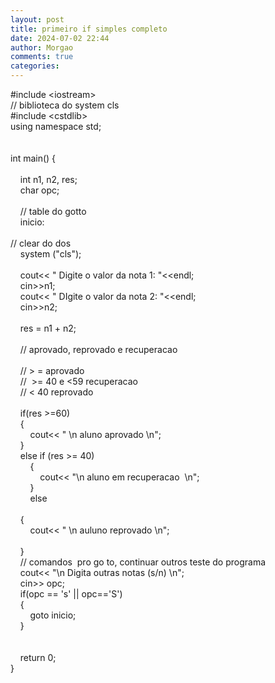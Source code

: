 ```yaml
---
layout: post
title: primeiro if simples completo
date: 2024-07-02 22:44
author: Morgao
comments: true
categories: 
---
```

#include &lt;iostream&gt;<br />
// biblioteca do system cls<br />#include &lt;cstdlib&gt;<br />using namespace std;<br /><br /><br />int main() {<br />&nbsp;&nbsp;&nbsp; <br />&nbsp;&nbsp;&nbsp; int n1, n2, res;<br />&nbsp;&nbsp;&nbsp; char opc;<br />
<br />&nbsp;&nbsp;&nbsp; // table do gotto<br />&nbsp;&nbsp;&nbsp; inicio:<br />
<br />
// clear do dos<br />&nbsp;&nbsp;&nbsp; system ("cls");<br />&nbsp;&nbsp;&nbsp; <br />&nbsp;&nbsp;&nbsp; cout&lt;&lt; " Digite o valor da nota 1: "&lt;&lt;endl;<br />&nbsp;&nbsp;&nbsp; cin&gt;&gt;n1;<br />&nbsp;&nbsp;&nbsp; cout&lt;&lt; " DIgite o valor da nota 2: "&lt;&lt;endl;<br />&nbsp;&nbsp;&nbsp; cin&gt;&gt;n2;<br />&nbsp;&nbsp;&nbsp; <br />&nbsp;&nbsp;&nbsp; res = n1 + n2;<br />&nbsp;&nbsp;&nbsp; <br />&nbsp;&nbsp;&nbsp; // aprovado, reprovado e recuperacao<br />&nbsp;&nbsp;&nbsp; <br />&nbsp;&nbsp;&nbsp; // &gt; = aprovado<br />&nbsp;&nbsp;&nbsp; //&nbsp; &gt;= 40 e &lt;59 recuperacao<br />&nbsp;&nbsp;&nbsp; // &lt; 40 reprovado<br />&nbsp;&nbsp;&nbsp; <br />&nbsp;&nbsp;&nbsp; if(res &gt;=60)<br />&nbsp;&nbsp;&nbsp; {<br />&nbsp;&nbsp;&nbsp; &nbsp;&nbsp;&nbsp; cout&lt;&lt; " \n aluno aprovado \n";<br />&nbsp;&nbsp;&nbsp; }<br />&nbsp;&nbsp;&nbsp; else if (res &gt;= 40)<br />&nbsp;&nbsp;&nbsp; &nbsp;&nbsp;&nbsp; {<br />&nbsp;&nbsp;&nbsp; &nbsp;&nbsp;&nbsp; &nbsp;&nbsp;&nbsp; cout&lt;&lt; "\n aluno em recuperacao&nbsp; \n";<br />&nbsp;&nbsp;&nbsp; &nbsp;&nbsp;&nbsp; }<br />&nbsp;&nbsp;&nbsp; &nbsp;&nbsp;&nbsp; else<br />&nbsp;&nbsp;&nbsp; &nbsp;&nbsp;&nbsp; <br />&nbsp;&nbsp;&nbsp; {<br />&nbsp;&nbsp;&nbsp; &nbsp;&nbsp;&nbsp; cout&lt;&lt; " \n auluno reprovado \n";<br />&nbsp;&nbsp;&nbsp; &nbsp;&nbsp;&nbsp; <br />&nbsp;&nbsp;&nbsp; }<br />&nbsp;&nbsp;&nbsp; // comandos&nbsp; pro go to, continuar outros teste do programa<br />&nbsp;&nbsp;&nbsp; cout&lt;&lt; "\n Digita outras notas (s/n) \n";<br />&nbsp;&nbsp;&nbsp; cin&gt;&gt; opc;<br />&nbsp;&nbsp;&nbsp; if(opc == 's' || opc=='S')<br />&nbsp;&nbsp;&nbsp; {<br />&nbsp;&nbsp;&nbsp; &nbsp;&nbsp;&nbsp; goto inicio;<br />&nbsp;&nbsp;&nbsp; }<br />&nbsp;&nbsp;&nbsp; <br />&nbsp;&nbsp;&nbsp; <br />&nbsp;&nbsp;&nbsp; return 0;<br />}
